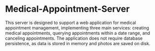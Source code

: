 # Medical-Appointment-Server
This server is designed to support a web application for medical appointment management, implementing three main services: creating medical appointments, querying appointments within a date range, and canceling appointments. The application does not require database persistence, as data is stored in memory and photos are saved on disk.
